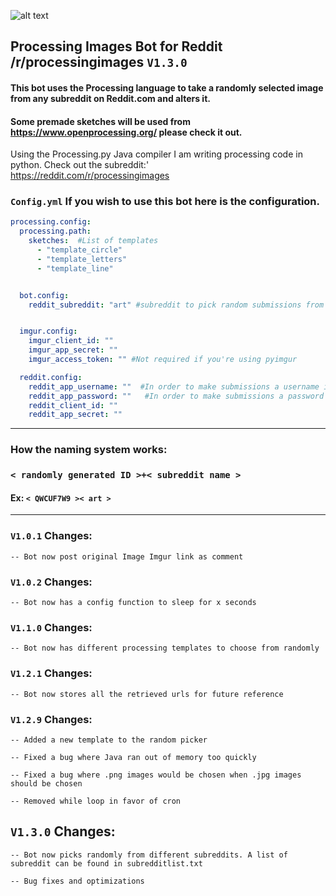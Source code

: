 ![alt text](https://i.imgur.com/yztjtDY.png "Logo Title Text 1")

## Processing Images Bot for Reddit /r/processingimages `V1.3.0`

#### This bot uses the Processing language to take a randomly selected image from any subreddit on Reddit.com and alters it.

#### Some premade sketches will be used from https://www.openprocessing.org/ please check it out.

Using the Processing.py Java compiler I am writing processing code in python.
Check out the subreddit:'
<br/>
https://reddit.com/r/processingimages
<br/>

### `Config.yml` If you wish to use this bot here is the configuration.
```yaml
processing.config:
  processing.path:
    sketches:  #List of templates
      - "template_circle"
      - "template_letters"
      - "template_line"


  bot.config:
    reddit_subreddit: "art" #subreddit to pick random submissions from


  imgur.config:
    imgur_client_id: ""
    imgur_app_secret: ""
    imgur_access_token: "" #Not required if you're using pyimgur

  reddit.config:
    reddit_app_username: ""  #In order to make submissions a username is required
    reddit_app_password: ""   #In order to make submissions a password is required
    reddit_client_id: ""  
    reddit_app_secret: ""
```

---

### How the naming system works:
### `< randomly generated ID >+< subreddit name >`
#### Ex: `< QWCUF7W9 >< art >`

---

### `V1.0.1` Changes:
`-- Bot now post original Image Imgur link as comment`

### `V1.0.2` Changes:
`-- Bot now has a config function to sleep for x seconds`

### `V1.1.0` Changes:
`-- Bot now has different processing templates to choose from randomly`

### `V1.2.1` Changes:
`-- Bot now stores all the retrieved urls for future reference`

### `V1.2.9` Changes:
`-- Added a new template to the random picker`

`-- Fixed a bug where Java ran out of memory too quickly`

`-- Fixed a bug where .png images would be chosen when .jpg images should be chosen`

`-- Removed while loop in favor of cron`

## `V1.3.0` Changes:

`-- Bot now picks randomly from different subreddits. A list of subreddit can be found in subredditlist.txt`

`-- Bug fixes and optimizations`
